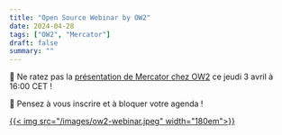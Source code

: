 ```yaml
---
title: "Open Source Webinar by OW2"
date: 2024-04-28
tags: ["OW2", "Mercator"]
draft: false
summary: ""
---
```


🚀 Ne ratez pas la [présentation de Mercator chez OW2](https://pretix.ow2.org/yp33e-4/) ce jeudi 3 avril à 16:00 CET !

📌 Pensez à vous inscrire et à bloquer votre agenda !

[{{< img src="/images/ow2-webinar.jpeg" width="180em">}}](https://pretix.ow2.org/yp33e-4/)
